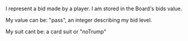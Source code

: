 I represent a bid made by a player.
I am stored in the Board's bids value.

My value can be: "pass", an integer describing my bid level.

My suit cant be: a card suit or "noTrump"
